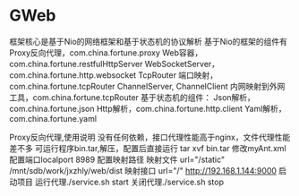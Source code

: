 # GWeb
框架核心是基于Nio的网络框架和基于状态机的协议解析
  基于Nio的框架的组件有
    Proxy反向代理，com.china.fortune.proxy
    Web容器，com.china.fortune.restfulHttpServer
    WebSocketServer，com.china.fortune.http.websocket
    TcpRouter 端口映射，com.china.fortune.tcpRouter
    ChannelServer, ChannelClient 内网映射到外网工具，com.china.fortune.tcpRouter
  基于状态机的组件：
    Json解析，com.china.fortune.json
    Http解析，com.china.fortune.http.client
    Yaml解析，com.china.fortune.yaml

Proxy反向代理,使用说明
  没有任何依赖，接口代理性能高于nginx，文件代理性能差不多
  可运行程序bin.tar,解压，配置后直接运行
  tar xvf bin.tar
  修改myAnt.xml
  配置端口localport 8989
  配置映射路径
  映射文件
  url="/static" /mnt/sdb/work/jxzhly/web/dist
  映射接口
  url="/" http://192.168.1.144:9000
  启动项目
  运行代理./service.sh start
  关闭代理./service.sh stop
